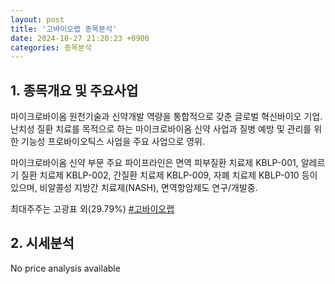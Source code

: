 ```yaml
---
layout: post
title: '고바이오랩 종목분석'
date: 2024-10-27 21:20:23 +0900
categories: 종목분석
---
```


## 1. 종목개요 및 주요사업

마이크로바이옴 원천기술과 신약개발 역량을 통합적으로 갖춘 글로벌 혁신바이오 기업. 난치성 질환 치료를 목적으로 하는 마이크로바이옴 신약 사업과 질병 예방 및 관리를 위한 기능성 프로바이오틱스 사업을 주요 사업으로 영위.

마이크로바이옴 신약 부문 주요 파이프라인은 면역 피부질환 치료제 KBLP-001, 알레르기 질환 치료제 KBLP-002, 간질환 치료제 KBLP-009, 자폐 치료제 KBLP-010 등이 있으며, 비알콜성 지방간 치료제(NASH), 면역항암제도 연구/개발중.

최대주주는 고광표 외(29.79%)
[#고바이오랩](#)

## 2. 시세분석

No price analysis available
